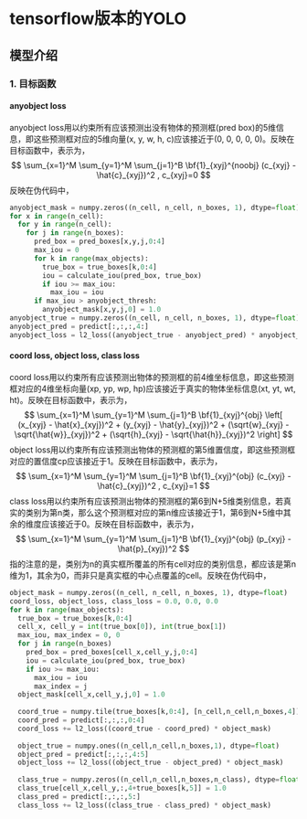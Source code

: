 # tensorflow版本的YOLO



## 模型介绍

### 1. 目标函数

#### anyobject loss

anyobject loss用以约束所有应该预测出没有物体的预测框(pred box)的5维信息，即这些预测框对应的5维向量(x, y, w, h, c)应该接近于(0, 0, 0, 0, 0)。反映在目标函数中，表示为，
$$
\sum_{x=1}^M \sum_{y=1}^M \sum_{j=1}^B \bf{1}_{xyj}^{noobj} (c_{xyj} - \hat{c}_{xyj})^2 , c_{xyj}=0
$$
反映在伪代码中，

```python
anyobject_mask = numpy.zeros((n_cell, n_cell, n_boxes, 1), dtype=float)
for x in range(n_cell):
  for y in range(n_cell):
    for j in range(n_boxes):
      pred_box = pred_boxes[x,y,j,0:4]
      max_iou = 0
      for k in range(max_objects):
        true_box = true_boxes[k,0:4]
        iou = calculate_iou(pred_box, true_box)
        if iou >= max_iou:
          max_iou = iou
      if max_iou > anyobject_thresh:
        anyobject_mask[x,y,j,0] = 1.0
anyobject_true = numpy.zeros((n_cell, n_cell, n_boxes, 1), dtype=float)
anyobject_pred = predict[:,:,:,4:]
anyobject_loss = l2_loss((anyobject_true - anyobject_pred) * anyobject_mask)
```



#### coord loss, object loss, class loss

coord loss用以约束所有应该预测出物体的预测框的前4维坐标信息，即这些预测框对应的4维坐标向量(xp, yp, wp, hp)应该接近于真实的物体坐标信息(xt, yt, wt, ht)。反映在目标函数中，表示为，
$$
\sum_{x=1}^M \sum_{y=1}^M \sum_{j=1}^B \bf{1}_{xyj}^{obj} \left[ (x_{xyj} - \hat{x}_{xyj})^2 + (y_{xyj} - \hat{y}_{xyj})^2 + (\sqrt{w}_{xyj} - \sqrt{\hat{w}}_{xyj})^2 + (\sqrt{h}_{xyj} - \sqrt{\hat{h}}_{xyj})^2 \right]
$$
object loss用以约束所有应该预测出物体的预测框的第5维置信度，即这些预测框对应的置信度cp应该接近于1。反映在目标函数中，表示为，
$$
\sum_{x=1}^M \sum_{y=1}^M \sum_{j=1}^B \bf{1}_{xyj}^{obj} (c_{xyj} - \hat{c}_{xyj})^2 , c_{xyj}=1
$$
class loss用以约束所有应该预测出物体的预测框的第6到N+5维类别信息，若真实的类别为第n类，那么这个预测框对应的第n维应该接近于1，第6到N+5维中其余的维度应该接近于0。反映在目标函数中，表示为，
$$
\sum_{x=1}^M \sum_{y=1}^M \sum_{j=1}^B \bf{1}_{xyj}^{obj} (p_{xyj} - \hat{p}_{xyj})^2
$$
指的注意的是，类别为n的真实框所覆盖的所有cell对应的类别信息，都应该是第n维为1，其余为0，而非只是真实框的中心点覆盖的cell。反映在伪代码中，

```python
object_mask = numpy.zeros((n_cell, n_cell, n_boxes, 1), dtype=float)
coord_loss, object_loss, class_loss = 0.0, 0.0, 0.0
for k in range(max_objects):
  true_box = true_boxes[k,0:4]
  cell_x, cell_y = int(true_box[0]), int(true_box[1])
  max_iou, max_index = 0, 0
  for j in range(n_boxes)
  	pred_box = pred_boxes[cell_x,cell_y,j,0:4]
    iou = calculate_iou(pred_box, true_box)
    if iou >= max_iou:
      max_iou = iou
      max_index = j
  object_mask[cell_x,cell_y,j,0] = 1.0
  
  coord_true = numpy.tile(true_boxes[k,0:4], [n_cell,n_cell,n_boxes,4])
  coord_pred = predict[:,:,:,0:4]
  coord_loss += l2_loss((coord_true - coord_pred) * object_mask)
  
  object_true = numpy.ones((n_cell,n_cell,n_boxes,1), dtype=float)
  object_pred = predict[:,:,:,4:5]
  object_loss += l2_loss((object_true - object_pred) * object_mask)
  
  class_true = numpy.zeros((n_cell,n_cell,n_boxes,n_class), dtype=float)
  class_true[cell_x,cell_y,:,4+true_boxes[k,5]] = 1.0
  class_pred = predict[:,:,:,5:]
  class_loss += l2_loss((class_true - class_pred) * object_mask)
```

